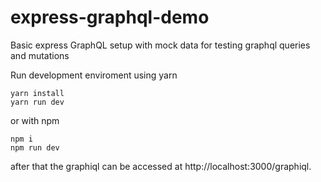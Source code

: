 # express-graphql-demo
Basic express GraphQL setup with mock data for testing graphql queries and mutations

Run development enviroment using yarn

```
yarn install
yarn run dev
```

or with npm

```
npm i
npm run dev
```

after that the graphiql can be accessed at http://localhost:3000/graphiql.
